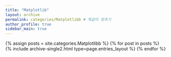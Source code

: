 ```yaml
---
title: "Matplotlib"
layout: archive
permalink: categories/Matplotlibb # 똑같이 맞추기
author_profile: true 
sidebar_main: true
---
```



{% assign posts = site.categories.Matplotlibb %} 
{% for post in posts %} {% include archive-single2.html type=page.entries_layout %} {% endfor %}


